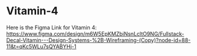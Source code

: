 # Vitamin-4
Here is the Figma Link for Vitamin 4:
https://www.figma.com/design/m6W5EpKMZbiNsnLcltO9NG/Fullstack-Decal-Vitamin---Design-Systems-%2B-Wireframing-(Copy)?node-id=88-11&t=qKc5WLu7sQYABYHj-1
